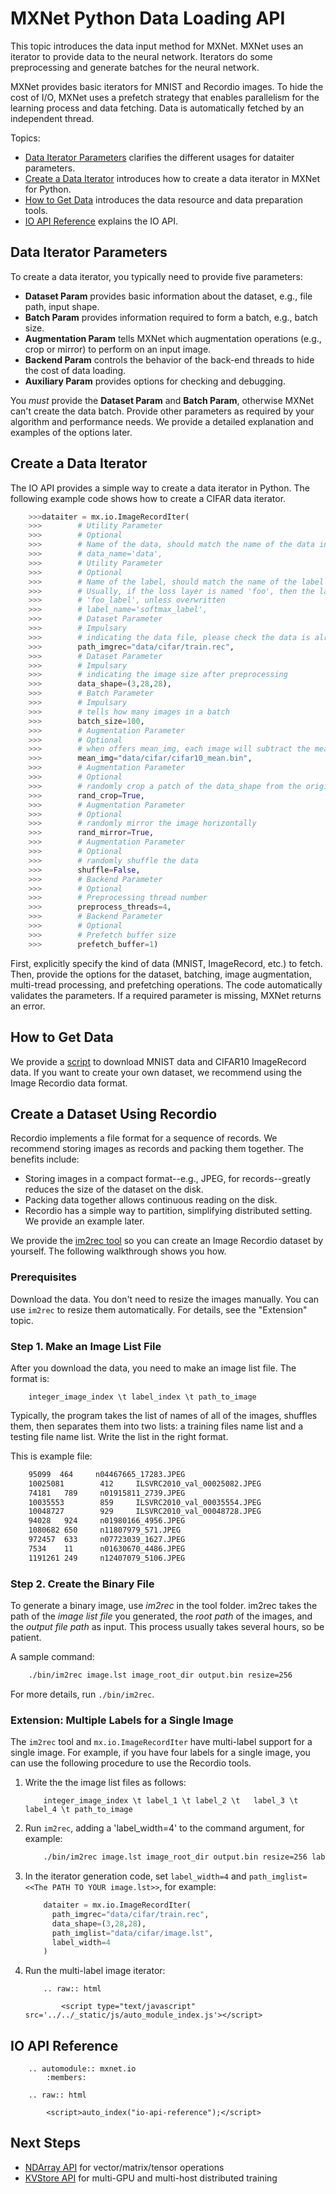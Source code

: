 # MXNet Python Data Loading API
This topic introduces the data input method for MXNet. MXNet uses an iterator to provide data to the neural network.  Iterators do some preprocessing and generate batches for the neural network.

MXNet provides basic iterators for MNIST and Recordio images. To hide the cost of I/O, MXNet uses a prefetch strategy that enables parallelism for the learning process and data fetching. Data is automatically fetched by an independent thread.

Topics:

* [Data Iterator Parameters](#parameters-for-data-iterator) clarifies the different usages for dataiter parameters.
* [Create a Data Iterator](#create-a-data-iterator) introduces how to create a data iterator in MXNet for Python.
* [How to Get Data](#how-to-get-data) introduces the data resource and data preparation tools.
* [IO API Reference](#io-api-reference) explains the IO API.


## Data Iterator Parameters

To create a data iterator, you typically need to provide five parameters:

* **Dataset Param** provides basic information about the dataset, e.g., file path, input shape.
* **Batch Param** provides information required to form a batch, e.g., batch size.
* **Augmentation Param** tells MXNet which augmentation operations (e.g., crop or mirror) to perform on an input image.
* **Backend Param** controls the behavior of the back-end threads to hide the cost of data loading.
* **Auxiliary Param** provides options for checking and debugging.

You *must* provide the **Dataset Param** and **Batch Param**, otherwise MXNet can't create the data batch. Provide other parameters as required by your algorithm and performance needs. We provide a detailed explanation and examples of the options later.

## Create a Data Iterator

The IO API provides a simple way to create a data iterator in Python.
The following example code shows how to create a CIFAR data iterator.

```python
    >>>dataiter = mx.io.ImageRecordIter(
    >>>        # Utility Parameter
    >>>        # Optional
    >>>        # Name of the data, should match the name of the data input of the network
    >>>        # data_name='data',
    >>>        # Utility Parameter
    >>>        # Optional
    >>>        # Name of the label, should match the name of the label parameter of the network.
    >>>        # Usually, if the loss layer is named 'foo', then the label input has the name
    >>>        # 'foo_label', unless overwritten
    >>>        # label_name='softmax_label',
    >>>        # Dataset Parameter
    >>>        # Impulsary
    >>>        # indicating the data file, please check the data is already there
    >>>        path_imgrec="data/cifar/train.rec",
    >>>        # Dataset Parameter
    >>>        # Impulsary
    >>>        # indicating the image size after preprocessing
    >>>        data_shape=(3,28,28),
    >>>        # Batch Parameter
    >>>        # Impulsary
    >>>        # tells how many images in a batch
    >>>        batch_size=100,
    >>>        # Augmentation Parameter
    >>>        # Optional
    >>>        # when offers mean_img, each image will subtract the mean value at each pixel
    >>>        mean_img="data/cifar/cifar10_mean.bin",
    >>>        # Augmentation Parameter
    >>>        # Optional
    >>>        # randomly crop a patch of the data_shape from the original image
    >>>        rand_crop=True,
    >>>        # Augmentation Parameter
    >>>        # Optional
    >>>        # randomly mirror the image horizontally
    >>>        rand_mirror=True,
    >>>        # Augmentation Parameter
    >>>        # Optional
    >>>        # randomly shuffle the data
    >>>        shuffle=False,
    >>>        # Backend Parameter
    >>>        # Optional
    >>>        # Preprocessing thread number
    >>>        preprocess_threads=4,
    >>>        # Backend Parameter
    >>>        # Optional
    >>>        # Prefetch buffer size
    >>>        prefetch_buffer=1)
```

First, explicitly specify the kind of data (MNIST, ImageRecord, etc.) to fetch. Then, provide the options for the dataset, batching, image augmentation, multi-tread processing,  and prefetching operations. The code automatically validates the parameters. If a required parameter is missing, MXNet returns an error.

## How to Get Data


We provide a [script](https://github.com/dmlc/mxnet/tree/master/scala-package/core/scripts) to download MNIST data and CIFAR10 ImageRecord data. If you want to create your own dataset, we recommend using the Image Recordio data format.

## Create a Dataset Using Recordio

Recordio implements a file format for a sequence of records. We recommend storing images as records and packing them together. The benefits include:

* Storing images in a compact format--e.g., JPEG, for records--greatly reduces the size of the dataset on the disk.
* Packing data together allows continuous reading on the disk.
* Recordio has a simple way to partition, simplifying distributed setting. We provide an example later.

We provide the [im2rec tool](https://github.com/dmlc/mxnet/blob/master/tools/im2rec.cc) so you can create an Image Recordio dataset by yourself. The following walkthrough shows you how.

### Prerequisites
Download the data. You don't need to resize the images manually. You can use ```im2rec``` to resize them automatically. For details, see the "Extension" topic.

### Step 1. Make an Image List File
After you download the data, you need to make an image list file.  The format is:

```
    integer_image_index \t label_index \t path_to_image
```
Typically, the program takes the list of names of all of the images, shuffles them, then separates them into two lists: a training files name list and a testing file name list. Write the list in the right format.

This is example file:

```bash
    95099  464     n04467665_17283.JPEG
    10025081        412     ILSVRC2010_val_00025082.JPEG
    74181   789     n01915811_2739.JPEG
    10035553        859     ILSVRC2010_val_00035554.JPEG
    10048727        929     ILSVRC2010_val_00048728.JPEG
    94028   924     n01980166_4956.JPEG
    1080682 650     n11807979_571.JPEG
    972457  633     n07723039_1627.JPEG
    7534    11      n01630670_4486.JPEG
    1191261 249     n12407079_5106.JPEG

```

### Step 2. Create the Binary File
To generate a binary image, use *im2rec* in the tool folder. im2rec takes the path of the _image list file_ you generated, the _root path_ of the images, and the _output file path_ as input. This process usually takes several hours, so be patient.

A sample command:

```bash
    ./bin/im2rec image.lst image_root_dir output.bin resize=256
```
For more details, run ```./bin/im2rec```.

### Extension: Multiple Labels for a Single Image

The `im2rec` tool and `mx.io.ImageRecordIter` have multi-label support for a single image.
For example, if you have four labels for a single image, you can use the following procedure to use the Recordio tools.

1. Write the the image list files as follows:

     ```
         integer_image_index \t label_1 \t label_2 \t   label_3 \t label_4 \t path_to_image
     ```

2. Run `im2rec`, adding a 'label_width=4' to the command argument, for example:

     ```bash
         ./bin/im2rec image.lst image_root_dir output.bin resize=256 label_width=4
     ```

3. In the iterator generation code, set `label_width=4` and `path_imglist=<<The PATH TO YOUR image.lst>>`, for example:

     ```python
         dataiter = mx.io.ImageRecordIter(
           path_imgrec="data/cifar/train.rec",
           data_shape=(3,28,28),
           path_imglist="data/cifar/image.lst",
           label_width=4
         )
     ```


4. Run the multi-label image iterator:

     ```eval_rst
         .. raw:: html

             <script type="text/javascript" src='../../_static/js/auto_module_index.js'></script>
     ```


## IO API Reference


```eval_rst
    .. automodule:: mxnet.io
        :members:

    .. raw:: html

        <script>auto_index("io-api-reference");</script>
```
## Next Steps
* [NDArray API](ndarray.md) for vector/matrix/tensor operations
* [KVStore API](kvstore.md) for multi-GPU and multi-host distributed training
